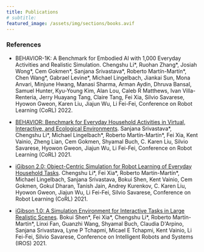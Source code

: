```yaml
---
title: Publications
# subtitle: 
featured_image: /assets/img/sections/books.avif
---
```


### References
- BEHAVIOR-1K: A Benchmark for Embodied AI with 1,000 Everyday Activities and Realistic Simulation. Chengshu Li\*, Ruohan Zhang\*, Josiah Wong\*, Cem Gokmen\*, Sanjana Srivastava\*, Roberto Martín-Martín\*, Chen Wang\*, Gabrael Levine\*, Michael Lingelbach, Jiankai Sun, Mona Anvari, Minjune Hwang, Manasi Sharma, Arman Aydin, Dhruva Bansal, Samuel Hunter, Kyu-Young Kim, Alan Lou, Caleb R Matthews, Ivan Villa-Renteria, Jerry Huayang Tang, Claire Tang, Fei Xia, Silvio Savarese, Hyowon Gweon, Karen Liu, Jiajun Wu, Li Fei-Fei, Conference on Robot Learning (CoRL) 2022.

- [BEHAVIOR: Benchmark for Everyday Household Activities in Virtual, Interactive, and Ecological Environments](https://arxiv.org/abs/2108.03332). Sanjana Srivastava\*, Chengshu Li\*, Michael Lingelbach\*, Roberto Martín-Martín\*, Fei Xia, Kent Vainio, Zheng Lian, Cem Gokmen, Shyamal Buch, C. Karen Liu, Silvio Savarese, Hyowon Gweon, Jiajun Wu, Li Fei-Fei, Conference on Robot Learning (CoRL) 2021.

- [iGibson 2.0: Object-Centric Simulation for Robot Learning of Everyday Household Tasks](https://arxiv.org/abs/2108.03272). Chengshu Li\*, Fei Xia\*, Roberto Martín-Martín\*, Michael Lingelbach, Sanjana Srivastava, Bokui Shen, Kent Vainio, Cem Gokmen, Gokul Dharan, Tanish Jain, Andrey Kurenkov, C. Karen Liu, Hyowon Gweon, Jiajun Wu, Li Fei-Fei, Silvio Savarese, Conference on Robot Learning (CoRL) 2021.

- [iGibson 1.0: A Simulation Environment for Interactive Tasks in Large Realistic Scenes](https://arxiv.org/abs/2012.02924). Bokui Shen\*, Fei Xia\*, Chengshu Li*, Roberto Martín-Martín\*, Linxi Fan, Guanzhi Wang, Shyamal Buch, Claudia D'Arpino, Sanjana Srivastava, Lyne P Tchapmi, Micael E Tchapmi, Kent Vainio, Li Fei-Fei, Silvio Savarese, Conference on Intelligent Robots and Systems (IROS) 2021.
